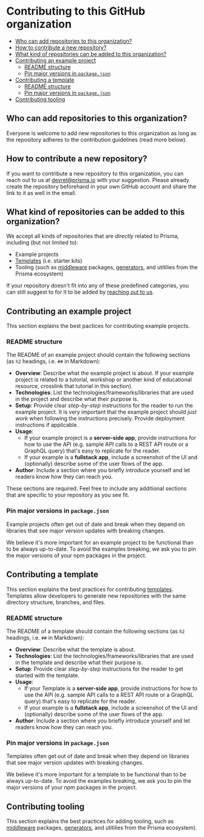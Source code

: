 # Contributing to this GitHub organization

- [Who can add repositories to this organization?](#who-can-add-repositories-to-this-organization)
- [How to contribute a new repository?](#how-to-contribute-a-new-repository)
- [What kind of repositories can be added to this organization?](#what-kind-of-repositories-can-be-added-to-this-organization)
- [Contributing an example project](#contributing-an-example-project)
  - [README structure](#readme-structure)
  - [Pin major versions in `package.json`](#pin-major-versions-in-packagejson)
- [Contributing a template](#contributing-a-template)
  - [README structure](#readme-structure-1)
  - [Pin major versions in `package.json`](#pin-major-versions-in-packagejson-1)
- [Contributing tooling](#contributing-tooling)
## Who can add repositories to this organization?

Everyone is welcome to add new repositories to this organization as long as the repository adheres to the contribution guidelines (read more below).

## How to contribute a new repository?

If you want to contribute a new repository to this organization, you can reach out to us at [devrel@prisma.io](mailto:devrel@prisma.io) with your suggestion. Please already create the repository beforehand in your own GitHub account and share the link to it as well in the email.

## What kind of repositories can be added to this organization?

We accept all kinds of repositories that are _directly_ related to Prisma, including (but not limited to):

- Example projects
- [Templates](https://docs.github.com/en/repositories/creating-and-managing-repositories/creating-a-template-repository) (i.e. starter kits)
- Tooling (such as [middleware](https://www.prisma.io/docs/concepts/components/prisma-client/middleware) packages, [generators](https://www.prisma.io/docs/concepts/components/prisma-schema/generators#community-generators), and utitilies from the Prisma ecosystem)

If your repository doesn't fit into any of these predefined categories, you can still suggest to for it to be added by [reaching out to us](mailto:devrel@prisma.io).

## Contributing an example project

This section explains the best pactices for contributing example projects. 

### README structure

The README of an example project should contain the following sections (as `h2` headings, i.e. `##` in Markdown):

- **Overview**: Describe what the example project is about. If your example project is related to a tutorial, workshop or another kind of educational resource, crosslink that tutorial in this section).
- **Technologies**: List the technologies/frameworks/libraries that are used in the project and describe what their purpose is.
- **Setup**: Provide clear _step-by-step_ instructions for the reader to run the example project. It is very important that the example project should _just work_ when following the instructions precisely. Provide deployment instructions if applicable. 
- **Usage**:
  - If your example project is a **server-side app**, provide instructions for how to use the API (e.g. sample API calls to a REST API route or a GraphQL query) that's easy to replicate for the reader.
  - If your example is a **fullstack app**, include a screenshot of the UI and (optionally) describe some of the user flows of the app.
- **Author**: Include a section where you briefly introduce yourself and let readers know how they can reach you.

These sections are required. Feel free to include any additional sections that are specific to your repository as you see fit.

### Pin major versions in `package.json`

Example projects often get out of date and break when they depend on libraries that see major version updates with breaking changes.

We believe it's more important for an example project to be functional than to be always up-to-date. To avoid the examples breaking, we ask you to pin the major versions of your npm packages in the project.

## Contributing a template

This section explains the best practices for contributing [templates](https://docs.github.com/en/repositories/creating-and-managing-repositories/creating-a-template-repository). Templates allow developers to generate new repositories with the same directory structure, branches, and files.
### README structure

The README of a template should contain the following sections (as `h2` headings, i.e. `##` in Markdown):

- **Overview**: Describe what the template is about.
- **Technologies**: List the technologies/frameworks/libraries that are used in the template and describe what their purpose is.
- **Setup**: Provide clear _step-by-step_ instructions for the reader to get started with the template.
- **Usage**:
  - If your Template is a **server-side app**, provide instructions for how to use the API (e.g. sample API calls to a REST API route or a GraphQL query) that's easy to replicate for the reader.
  - If your example is a **fullstack app**, include a screenshot of the UI and (optionally) describe some of the user flows of the app.
- **Author**: Include a section where you briefly introduce yourself and let readers know how they can reach you.

### Pin major versions in `package.json`

Templates often get out of date and break when they depend on libraries that see major version updates with breaking changes.

We believe it's more important for a template to be functional than to be always up-to-date. To avoid the examples breaking, we ask you to pin the major versions of your npm packages in the project.

## Contributing tooling

This section explains the best practices for adding tooling, such as [middleware](https://www.prisma.io/docs/concepts/components/prisma-client/middleware) packages, [generators](https://www.prisma.io/docs/concepts/components/prisma-schema/generators#community-generators), and utitilies from the Prisma ecosystem).


